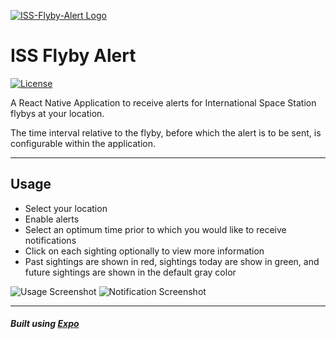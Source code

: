 [![ISS-Flyby-Alert Logo](https://i.imgur.com/M5XBZOJ.png)](https://github.com/EnKrypt/ISS-Flyby-Alert)

# ISS Flyby Alert

[![License](https://img.shields.io/badge/License-AGPL%20v3-blue.svg)](https://raw.githubusercontent.com/EnKrypt/ISS-Flyby-Alert/master/LICENSE)

A React Native Application to receive alerts for International Space Station flybys at your location.

The time interval relative to the flyby, before which the alert is to be sent, is configurable within the application.

---

## Usage

-   Select your location
-   Enable alerts
-   Select an optimum time prior to which you would like to receive notifications
-   Click on each sighting optionally to view more information
-   Past sightings are shown in red, sightings today are show in green, and future sightings are shown in the default gray color

![Usage Screenshot](https://i.imgur.com/pgH1Fiw.png) ![Notification Screenshot](https://i.imgur.com/qo8UNFM.png)

---

##### Built using [Expo](https://expo.io/)
